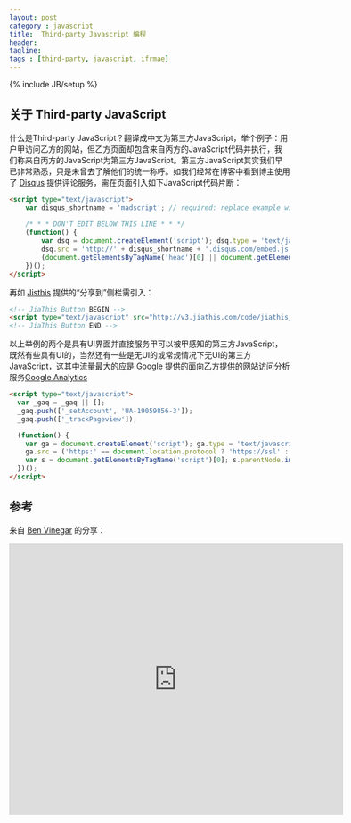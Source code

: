 ```yaml
---
layout: post
category : javascript
title:  Third-party Javascript 编程
header:
tagline:
tags : [third-party, javascript, ifrmae]
---
```

{% include JB/setup %}

## 关于 Third-party JavaScript
什么是Third-party JavaScript？翻译成中文为第三方JavaScript，举个例子：用户甲访问乙方的网站，但乙方页面却包含来自丙方的JavaScript代码并执行，我们称来自丙方的JavaScript为第三方JavaScript。第三方JavaScript其实我们早已非常熟悉，只是未曾去了解他们的统一称呼。如我们经常在博客中看到博主使用了 [Disqus](http://disqus.com) 提供评论服务，需在页面引入如下JavaScript代码片断：

```html
<script type="text/javascript">
    var disqus_shortname = 'madscript'; // required: replace example with your forum shortname
    
    /* * * DON'T EDIT BELOW THIS LINE * * */
    (function() {
        var dsq = document.createElement('script'); dsq.type = 'text/javascript'; dsq.async = true;
        dsq.src = 'http://' + disqus_shortname + '.disqus.com/embed.js';
        (document.getElementsByTagName('head')[0] || document.getElementsByTagName('body')[0]).appendChild(dsq);
    })();
</script>
```

再如 [Jisthis](http://www.jiathis.com/) 提供的“分享到”侧栏需引入：

```html
<!-- JiaThis Button BEGIN -->
<script type="text/javascript" src="http://v3.jiathis.com/code/jiathis_r.js?uid=1336206755505427&move=0" charset="utf-8"></script>
<!-- JiaThis Button END -->
```

以上举例的两个是具有UI界面并直接服务甲可以被甲感知的第三方JavaScript，既然有些具有UI的，当然还有一些是无UI的或常规情况下无UI的第三方JavaScript，这其中流量最大的应是 Google 提供的面向乙方提供的网站访问分析服务[Google Analytics](http://www.google.com/analytics/)

```html
<script type="text/javascript">
  var _gaq = _gaq || [];
  _gaq.push(['_setAccount', 'UA-19059856-3']);
  _gaq.push(['_trackPageview']);

  (function() {
    var ga = document.createElement('script'); ga.type = 'text/javascript'; ga.async = true;
    ga.src = ('https:' == document.location.protocol ? 'https://ssl' : 'http://www') + '.google-analytics.com/ga.js';
    var s = document.getElementsByTagName('script')[0]; s.parentNode.insertBefore(ga, s);
  })();
</script>
```

## 参考

来自 [Ben Vinegar](https://twitter.com/bentlegen) 的分享：

<iframe src="http://www.slideshare.net/slideshow/embed_code/8281214" width="597" height="486" frameborder="0" marginwidth="0" marginheight="0" scrolling="no" style="border:1px solid #CCC;border-width:1px 1px 0;margin-bottom:5px" allowfullscreen="allowfullscreen"> </iframe> 
